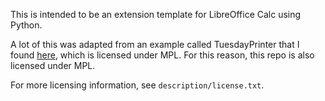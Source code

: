This is intended to be an extension template for LibreOffice Calc using Python.

A lot of this was adapted from an example called TuesdayPrinter that I found [here](https://git.libreoffice.org/sdk-examples/), which is licensed under MPL. For this reason, this repo is also licensed under MPL.

For more licensing information, see `description/license.txt`.
